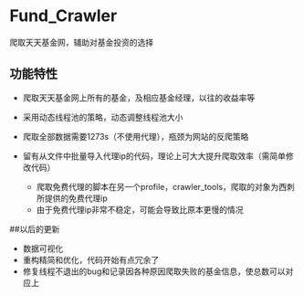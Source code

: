 # Fund_Crawler
爬取天天基金网，辅助对基金投资的选择

## 功能特性
- 爬取天天基金网上所有的基金，及相应基金经理，以往的收益率等

- 采用动态线程池的策略，动态调整线程池大小
- 爬取全部数据需要1273s（不使用代理），瓶颈为网站的反爬策略
- 留有从文件中批量导入代理ip的代码，理论上可大大提升爬取效率（需简单修改代码）
    - 爬取免费代理的脚本在另一个profile，crawler_tools，爬取的对象为西刺所提供的免费代理ip
    - 由于免费代理ip非常不稳定，可能会导致比原本更慢的情况

##以后的更新
- 数据可视化
- 重构精简和优化，代码开始有点冗余了
- 修复线程不退出的bug和记录因各种原因爬取失败的基金信息，使总数可以对应上